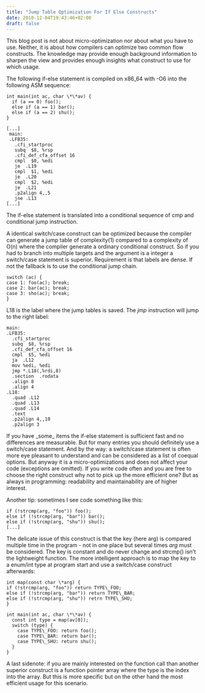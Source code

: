 ```yaml
---
title: "Jump Table Optimization For If Else Constructs"
date: 2010-12-04T19:43:46+02:00
draft: false
---
```


This blog post is not about micro-optimization nor about what you have to use.
Neither, it is about how compilers can optimize two common flow constructs. The
knowledge may provide enough background information to sharpen the view and
provides enough insights what construct to use for which usage.


The following if-else statement is compiled on x86\_64 with -O6 into the following ASM sequence:



```
int main(int ac, char \*\*av) {
  if (a == 0) foo();
  else if (a == 1) bar();
  else if (a == 2) shu();
}

```


```
[...]
 main:
 .LFB35:
   .cfi_startproc
   subq  $8, %rsp
   .cfi_def_cfa_offset 16
   cmpl  $0, %edi
   je  .L19
   cmpl  $1, %edi
   je  .L20
   cmpl  $2, %edi
   je  .L21
   .p2align 4,,5
   jne .L13
[...]

```

The if-else statement is translated into a conditional sequence of cmp and
conditional jump instruction.


A identical switch/case construct can be optimized because the compiler
can generate a jump table of complexity(1) compared to a complexity of
O(n) where the compiler generate a ordinary conditional construct. So if
you had to branch into multiple targets and the argument is a integer a
switch/case statement is superior. Requirement is that labels are dense. If not
the fallback is to use the conditional jump chain.



```
switch (ac) {
case 1: foo(ac); break;
case 2: bar(ac); break;
case 3: sho(ac); break;
}

```

L18 is the label where the jump tables is saved. The *jmp* instruction will
jump to the right label:



```
main:
.LFB35:
  .cfi_startproc
  subq  $8, %rsp
  .cfi_def_cfa_offset 16
  cmpl  $5, %edi
  ja  .L12
  mov %edi, %edi
  jmp *.L18(,%rdi,8)
  .section  .rodata
  .align 8
  .align 4
.L18:
  .quad .L12
  .quad .L13
  .quad .L14
  .text
  .p2align 4,,10
  .p2align 3

```

If you have \_some\_ items the if-else statement is sufficient fast and no
differences are measurable. But for many entries you should definitely use a
switch/case statement. And by the way: a switch/case statement is often more
eye pleasant to understand and can be considered as a list of coequal options.
But anyway it is a micro-optimizations and does not affect your code
(exceptions are omitted). If you write code often and you are free to
choose the right construct why not to pick up the more efficient one? But as
always in programming: readability and maintainability are of higher interest.


Another tip: sometimes I see code something like this:



```
if (!strcmp(arg, "foo")) foo();
else if (!strcmp(arg, "bar")) bar();
else if (!strcmp(arg, "shu")) shu();
[...]

```

The delicate issue of this construct is that the key (here arg) is compared
multiple time in the program - not in one place but several times *arg* must be
considered. The key is constant and do never change and strcmp() isn't the
lightweight function. The more intelligent approach is to map the key to a
enum/int type at program start and use a switch/case construct afterwards:



```
int map(const char \*arg) {
if (!strcmp(arg, "foo")) return TYPE\_FOO;
else if (!strcmp(arg, "bar")) return TYPE\_BAR;
else if (!strcmp(arg, "shu")) retrn TYPE\_SHU;
}

int main(int ac, char \*\*av) {
  const int type = map(av[0]);
  switch (type) {
    case TYPE\_FOO: return foo();
    case TYPE\_BAR: return bar();
    case TYPE\_SHU: return shu();
  }
}

```

A last sidenote: if you are mainly interested on the function call than another
superior construct is a function pointer array where the type is the index into
the array. But this is more specific but on the other hand the most efficient
usage for this scenario.


